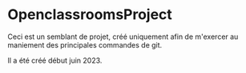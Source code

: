 # OpenclassroomsProject
Ceci est un semblant de projet, créé uniquement afin de m'exercer au maniement des principales commandes de git.

Il a été créé début juin 2023.
